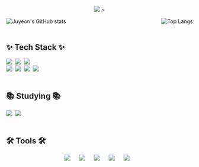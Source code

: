 <div>
    <p align='center'>
<img src="https://capsule-render.vercel.app/api?type=waving&color=gradient&height=300&section=header&text=Welcome%20to%20Juyeon's%20Github&fontSize=50&animation=fadeIn&fontAlignY=38" />
>
    </p>
    <div style="display: flex; justify-content: space-between; margin: 0 auto;">
        <img src="https://github-readme-stats.vercel.app/api?username=Choi-jujuyeon&show_icons=true&theme=radical" alt="Juyeon's GitHub stats" />
        <img src="https://github-readme-stats.vercel.app/api/top-langs/?username=Choi-jujuyeon&layout=compact&theme=radical&hide_progress=false" alt="Top Langs" />
    </div>

<div>
    ㅤ
    ㅤ
    <h2>✨ Tech Stack ✨</h2>
    <div align="start">
        <img src="https://img.shields.io/badge/react-20232a.svg?style=for-the-badge&logo=react&logoColor=61DAFB" />&nbsp
        <img src="https://img.shields.io/badge/javascript-F7DF1E.svg?style=for-the-badge&logo=javascript&logoColor=20232a" />&nbsp
        <img src="https://img.shields.io/badge/html5-E34F26.svg?style=for-the-badge&logo=html5&logoColor=white" />&nbsp
    </div>
        <div align="start">
              <img src="https://img.shields.io/badge/styled--components-DB7093?style=for-the-badge&logo=styled-components&logoColor=ffd35b" />&nbsp
        <img src="https://img.shields.io/badge/tailwindcss-1daabb.svg?style=for-the-badge&logo=tailwind-css&logoColor=white" />&nbsp
        <img src="https://img.shields.io/badge/css3-1572B6.svg?style=for-the-badge&logo=css3&logoColor=white" />&nbsp
        <img src="https://img.shields.io/badge/chakraui-319795.svg?style=for-the-badge&logo=chakraui&logoColor=white" />&nbsp

<div>
    ㅤ
    ㅤ
    <h2>📚 Studying 📚</h2>
    <div align="start">
        <img src="https://img.shields.io/badge/react-20232a.svg?style=for-the-badge&logo=react&logoColor=61DAFB" />&nbsp
        <img src="https://img.shields.io/badge/typescript-007ACC.svg?style=for-the-badge&logo=typescript&logoColor=white" />&nbsp
    </div>
<div>
    ㅤ
    ㅤ
    <h2>🛠 Tools 🛠</h2>
    <div align="start" style="display: flex; flex-wrap: wrap; justify-content: center; gap: 10px;">
        <img src="https://img.shields.io/badge/git-F05033.svg?style=for-the-badge&logo=git&logoColor=white" />&nbsp
        <img src="https://img.shields.io/badge/github-181717.svg?style=for-the-badge&logo=github&logoColor=white" />&nbsp
        <img src="https://img.shields.io/badge/Notion-F3F3F3.svg?style=for-the-badge&logo=notion&logoColor=black" />&nbsp
        <img src="https://img.shields.io/badge/figma-F24E1E.svg?style=for-the-badge&logo=figma&logoColor=white" />&nbsp
        <img src="https://img.shields.io/badge/VSCode-2C2C32.svg?style=for-the-badge&logo=visual-studio-code&logoColor=22ABF3" />&nbsp
    </div>
</div>
